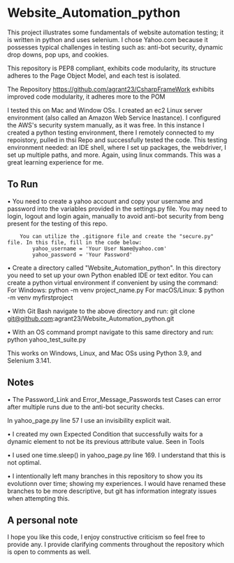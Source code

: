 # Website_Automation_python

This project illustrates some fundamentals of website automation testing; it is written in python and uses selenium. 
I chose Yahoo.com because it possesses typical challenges in testing such as: anti-bot security, dynamic drop downs, pop ups, and cookies.

This repository is PEP8 compliant, exhibits code modularity, its structure adheres to the Page Object Model, and each test is isolated.

The Repository https://github.com/agrant23/CsharpFrameWork exhibits improved code modularity, it adheres more to the POM

I tested this on Mac and Window OSs. 
I created an ec2 Linux server environment (also called an Amazon Web Service Inastance). I configured the AWS's security system manually, as it was free.
In this instance I created a python testing environment, there I remotely connected to my repoistory, pulled in thsi Repo and successfully tested the code.
    This testing environment needed: an IDE shell, where I set up packages, the webdriver, I set up multiple paths, and more. Again, using linux commands. This was a great learning experience for me.

## To Run
•	You need to create a yahoo account and copy your username and password into the variables provided in the settings.py file.
    You may need to login, logout and login again, manually to avoid anti-bot security from beng present for the testing of this repo.
        
        You can utilize the .gitignore file and create the "secure.py" file. In this file, fill in the code below: 
            yahoo_username = 'Your User Name@yahoo.com'
            yahoo_password = 'Your Password'

•	Create a directory called "Website_Automation_python". In this directory you need to set up your own Python enabled IDE or text editor.
        You can create a python virtual environment if convenient by using the command: 
            For Windows:
            python -m venv project_name.py
            For macOS/Linux:
            $ python -m venv myfirstproject

•	With Git Bash navigate to the above directory and run:
        git clone git@github.com:agrant23/Website_Automation_python.git

•   With an OS command prompt navigate to this same directory and run:
        python yahoo_test_suite.py 

This works on Windows, Linux, and Mac OSs using Python 3.9, and Selenium 3.141.

## Notes
•	The Password_Link and Error_Message_Passwords test Cases can error after multiple runs due to the anti-bot security checks. 

In yahoo_page.py line 57 I use an invisibility explicit wait. 

•   I created my own Expected Condition that successfully waits for a dynamic element to not be its previous attribute value. Seen in Tools

•	I used one time.sleep() in yahoo_page.py line 169. I understand that this is not optimal.

•	I intentionally left many branches in this repository to show you its evolutionn over time; showing my experiences. 
    I would have renamed these branches to be more descriptive, but git has information integraty issues when attempting this.

## A personal note 
I hope you like this code, I enjoy constructive criticism so feel free to provide any. I provide clarifying comments throughout the repository which is open to comments as well.